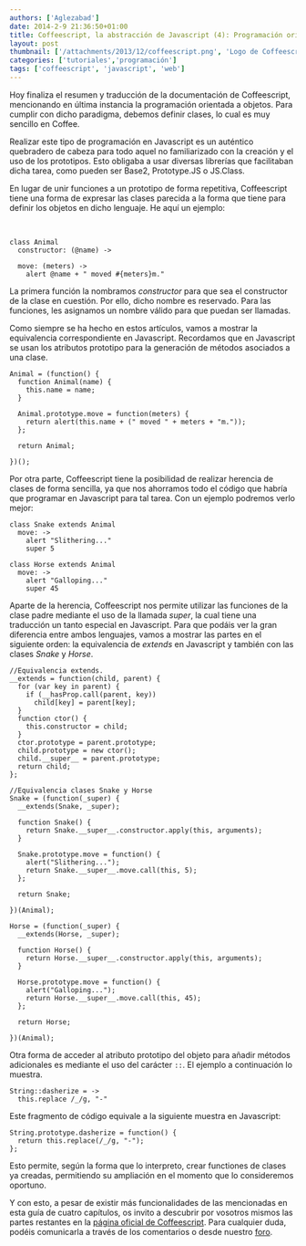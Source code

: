 ```yaml
---
authors: ['Aglezabad']
date: 2014-2-9 21:36:50+01:00
title: Coffeescript, la abstracción de Javascript (4): Programación orientada a objetos.
layout: post
thumbnail: ['/attachments/2013/12/coffeescript.png', 'Logo de Coffeescript.']
categories: ['tutoriales','programación']
tags: ['coffeescript', 'javascript', 'web']
---
```


Hoy finaliza el resumen y traducción de la documentación de Coffeescript, mencionando en última instancia la programación orientada a objetos. Para cumplir con dicho paradigma, debemos definir clases, lo cual es muy sencillo en Coffee.

Realizar este tipo de programación en Javascript es un auténtico quebradero de cabeza para todo aquel no familiarizado con la creación y el uso de los prototipos. Esto obligaba a usar diversas librerías que facilitaban dicha tarea, como pueden ser Base2, Prototype.JS o JS.Class.

En lugar de unir funciones a un prototipo de forma repetitiva, Coffeescript tiene una forma de expresar las clases parecida a la forma que tiene para definir los objetos en dicho lenguaje. He aquí un ejemplo:

<br/>

    class Animal
      constructor: (@name) ->
      
      move: (meters) ->
        alert @name + " moved #{meters}m."

La primera función la nombramos *constructor* para que sea el constructor de la clase en cuestión. Por ello, dicho nombre es reservado.
Para las funciones, les asignamos un nombre válido para que puedan ser llamadas.

Como siempre se ha hecho en estos artículos, vamos a mostrar la equivalencia correspondiente en Javascript. Recordamos que en Javascript se usan los atributos prototipo para la generación de métodos asociados a una clase.

    Animal = (function() {
      function Animal(name) {
        this.name = name;
      }
      
      Animal.prototype.move = function(meters) {
        return alert(this.name + (" moved " + meters + "m."));
      };
      
      return Animal;
      
    })();

Por otra parte, Coffeescript tiene la posibilidad de realizar herencia de clases de forma sencilla, ya que nos ahorramos todo el código que habría que programar en Javascript para tal tarea. Con un ejemplo podremos verlo mejor:

    class Snake extends Animal
      move: ->
        alert "Slithering..."
        super 5
      
    class Horse extends Animal
      move: ->
        alert "Galloping..."
        super 45

Aparte de la herencia, Coffeescript nos permite utilizar las funciones de la clase padre mediante el uso de la llamada *super*, la cual tiene una traducción un tanto especial en Javascript. Para que podáis ver la gran diferencia entre ambos lenguajes, vamos a mostrar las partes en el siguiente orden: la equivalencia de *extends* en Javascript y también con las clases *Snake* y *Horse*.

    //Equivalencia extends.
    __extends = function(child, parent) {
      for (var key in parent) {
        if (__hasProp.call(parent, key)) 
          child[key] = parent[key];
      } 
      function ctor() {
        this.constructor = child;
      }
      ctor.prototype = parent.prototype;
      child.prototype = new ctor();
      child.__super__ = parent.prototype;
      return child;
    };

    //Equivalencia clases Snake y Horse
    Snake = (function(_super) {
      __extends(Snake, _super);
       
      function Snake() {
        return Snake.__super__.constructor.apply(this, arguments);
      }
       
      Snake.prototype.move = function() {
        alert("Slithering...");
        return Snake.__super__.move.call(this, 5);
      };
      
      return Snake;
      
    })(Animal);
      
    Horse = (function(_super) {
      __extends(Horse, _super);
    
      function Horse() {
        return Horse.__super__.constructor.apply(this, arguments);
      }
      
      Horse.prototype.move = function() {
        alert("Galloping...");
        return Horse.__super__.move.call(this, 45);
      };
      
      return Horse;
      
    })(Animal);

Otra forma de acceder al atributo prototipo del objeto para añadir métodos adicionales es mediante el uso del carácter <code>::</code>. El ejemplo a continuación lo muestra.

    String::dasherize = ->
      this.replace /_/g, "-"

Este fragmento de código equivale a la siguiente muestra en Javascript:

    String.prototype.dasherize = function() {
      return this.replace(/_/g, "-");
    };

Esto permite, según la forma que lo interpreto, crear functiones de clases ya creadas, permitiendo su ampliación en el momento que lo consideremos oportuno.

Y con esto, a pesar de existir más funcionalidades de las mencionadas en esta guía de cuatro capítulos, os invito a descubrir por vosotros mismos las partes restantes en la [página oficial de Coffeescript](http://coffeescript.org). Para cualquier duda, podéis comunicarla a través de los comentarios o desde nuestro [foro](http://www.univunix.com/forum).